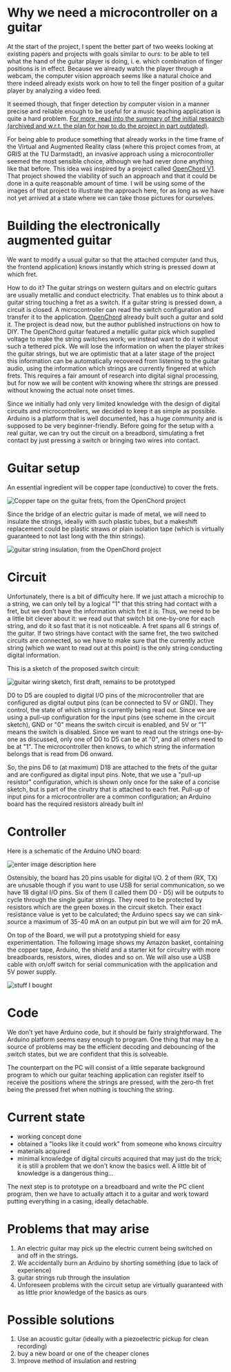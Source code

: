 # Why we need a microcontroller on a guitar

At the start of the project, I spent the better part of two weeks looking at existing papers and projects
with goals similar to ours: to be able to tell what the hand of the guitar player
is doing, i. e. which combination of finger positions is in effect. Because we already
watch the player through a webcam, the computer vision approach seems like a natural
choice and there indeed already exists work on how to tell the finger position of a guitar player by analyzing a video feed.

It seemed though, that finger detection by computer vision in a manner precise and reliable enough to be useful for a music teaching application is quite a hard problem. [For more, read into the summary of the initial research (archived and w.r.t. the plan for how to do the project in part outdated)](project_pitch.md).

For being able to produce something that already works in the time frame of the Virtual and Augmented Reality class (where this project comes from, at GRIS at the TU Darmstadt), an invasive approach using a microcontroller seemed the most sensible choice, although we had never done anything like that before. This idea was inspired by a project called [OpenChord V1](http://www.laboratoryspokane.com/openchord/the-openchord-v1-guitar/). That project showed the viability of such an approach and that it could be done in a quite reasonable amount of time. I will be using some of the images of that project to illustrate the approach here, for as long as we have not yet arrived at a state where we can take those pictures for ourselves.

# Building the electronically augmented guitar

We want to modify a usual guitar so that the attached computer
(and thus, the frontend application) knows instantly which string is pressed down at
which fret.

How to do it? The guitar strings on western guitars and on electric guitars are usually
metallic and conduct electricity. That enables us to think about a guitar string
touching a fret as a switch. If a guitar string is pressed down, a circuit is closed. A microcontroller can read the switch configuration and transfer it to the application. [OpenChord](http://www.laboratoryspokane.com/openchord/the-openchord-v1-guitar/)
already built such a guitar and sold it. The project is dead now, but the author
published instructions on how to DIY. The OpenChord guitar featured a metallic guitar pick which supplied voltage to make the string switches work; we instead want to do it without such a tethered pick. We will lose the information on when the player strikes the guitar strings, but we are optimistic that at a later stage of the project this information can be automatically recovered from listening to the guitar audio, using the information which strings are currently fingered at which frets. This requires a fair amount of research into digital signal processing, but for now we will be content with knowing where thr strings are pressed without knowing the actual note onset times.

Since we initially had only very limited knowledge with the design of digital circuits and microcontrollers, we decided to keep it as simple as possible. Arduino is a platform that is well documented, has a huge community and is supposed to be very beginner-friendly. Before going for the setup with a real guitar, we can try out the circuit on a breadbord, simulating a fret contact by just pressing a switch or bringing two wires into contact.

# Guitar setup

An essential ingredient will be copper tape (conductive) to cover the frets.

![Copper tape on the guitar frets, from the OpenChord project](fretTape.jpg)

Since the bridge of an electric guitar is made of metal, we will need to insulate the strings, ideally with such plastic tubes, but a makeshift replacement could be plastic straws or plain isolation tape (which is virtually guaranteed to not last long with the thin strings).

![guitar string insulation, from the OpenChord project](insulation.png)

# Circuit

Unfortunately, there is a bit of difficulty here. If we just attach a microchip to a string, we can only tell by a logical "1" that this string had contact with a fret, but we don't have the information which fret it is. Thus, we need to be a little bit clever about it: we read out that switch bit one-by-one for each string, and do it so fast that it is not noticeable. A fret spans all 6 strings of the guitar. If two strings have contact with the same fret, the two switched circuits are connected, so we have to make sure that the currently active string (which we want to read out at this point) is the only string conducting digital information.

This is a sketch of the proposed switch circuit:

![guitar wiring sketch, first draft, remains to be prototyped](wiring.PNG)

D0 to D5 are coupled to digital I/O pins of the microcontroller that are configured as digital output pins (can be connected to 5V or GND). They control, the state of which string is currently being read out. Since we are using a pull-up configuration for the input pins (see scheme in the circuit sketch), GND or "0" means the switch circuit is enabled, and 5V or "1" means the switch is disabled. Since we want to read out the strings one-by-one as discussed, only one of D0 to D5 can be at "0", and all others need to be at "1". The microcontroller then knows, to which string the information belongs that is read from D6 onward.

So, the pins D6 to (at maximum) D18 are attached to the frets of the guitar and are configured as digital input pins. Note, that we use a "pull-up resistor" configuration, which is shown only once for the sake of a concise sketch, but is part of the ciruitry that is attached to each fret.
Pull-up of input pins for a microcontroller are a common configuration; an Arduino board has the required resistors already built in!

# Controller

Here is a schematic of the Arduino UNO board:

![enter image description here](arduinopins.png)

Ostensibly, the board has 20 pins usable for digital I/O. 2 of them (RX, TX) are unusable though if you want to use USB for serial communication, so we have 18 digital I/O pins. Six of them (I called them D0 - D5) will be outputs to cycle through the single guitar strings. They need to be protected by resistors which are the green boxes in the circuit sketch. Their exact resistance value is yet to be calculated; the Arduino specs say we can sink-source a maximum of 35-40 mA on an output pin but we will aim for 20 mA.

On top of the Board, we will put a prototyping shield for easy experimentation. The following image shows my Amazon basket, containing the copper tape, Arduino, the shield and a starter kit for circuitry with more breadboards, resistors, wires, diodes and so on. We will also use a USB cable with on/off switch for serial communication with the application and 5V power supply.

![stuff I bought](electronicsEtc.png)

# Code

We don't yet have Arduino code, but it should be fairly straightforward. The Arduino platform seems easy enough to program. One thing that may be a source of problems may be the efficient decoding and debouncing of the switch states, but we are confident that this is solveable.

The counterpart on the PC will consist of a little separate background program to which our guitar teaching application can register itself to receive the positions where the strings are pressed, with the zero-th fret being the pressed fret when nothing is touching the string.

# Current state

 - working concept done
 - obtained a "looks like it could work" from someone who knows circuitry
 - materials acquired
 - minimal knowledge of digital circuits acquired that may just do the trick; it is still a problem that we don't know the basics well. A little bit of knowledge is a dangerous thing...

The next step is to prototype on a breadboard and write the PC client program, then we have to actually attach it to a guitar and work toward putting everything in a casing, ideally detachable.

# Problems that may arise

1) An electric guitar may pick up the electric current being switched on and off in the strings.
2) We accidentally burn an Arduino by shorting something (due to lack of experience)
3) guitar strings rub through the insulation
4) Unforeseen problems with the circuit setup are virtually guaranteed with as little prior knowledge of the basics as ours


# Possible solutions

1) Use an acoustic guitar (ideally with a piezoelectric pickup for clean recording)
2) buy a new board or one of the cheaper clones
3) Improve method of insulation and restring
